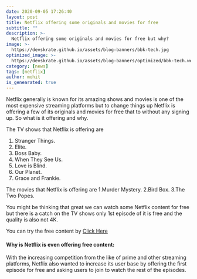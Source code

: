 ```yaml
---
date: 2020-09-05 17:26:40
layout: post
title: Netflix offering some originals and movies for free
subtitle: ""
description: >-
  Netflix offering some originals and movies for free but why?
image: >-
  https://devskrate.github.io/assets/blog-banners/bbk-tech.jpg
optimized_image: >-
  https://devskrate.github.io/assets/blog-banners/optimized/bbk-tech.webp
category: [news]
tags: [netflix]
author: mohit
is_genearated: true
---
```

Netflix generally is known for its amazing shows and movies is one of the most expensive streaming platforms but to change things up Netflix is offering a few of its originals and movies for free that to without any signing up. So what is it offering and why.

The TV shows that Netflix is offering are
1. Stranger Things.
2. Elite.
3. Boss Baby.
4. When They See Us.
5. Love is Blind.
6. Our Planet.
7. Grace and Frankie.

The movies that Netflix is offering are
1.Murder Mystery.
2.Bird Box.
3.The Two Popes.

You might be thinking that great we can watch some Netflix content for free but there is a catch on the TV shows only 1st episode of it is free and the quality is also not 4K.

You can try the free content by <a href="https://www.netflix.com/in/watch-free">Click Here</a>

#### Why is Netflix is even offering free content:
With the increasing competition from the like of prime and other streaming platforms, Netflix also wanted to increase its user base by offering the first episode for free and asking users to join to watch the rest of the episodes.
